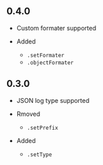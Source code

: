 0.4.0
-----

- Custom formater supported
- Added

    - `.setFormater`
    - `.objectFormater`
    

0.3.0
-----

*  JSON log type supported

- Rmoved

    - `.setPrefix`

- Added

    - `.setType`
